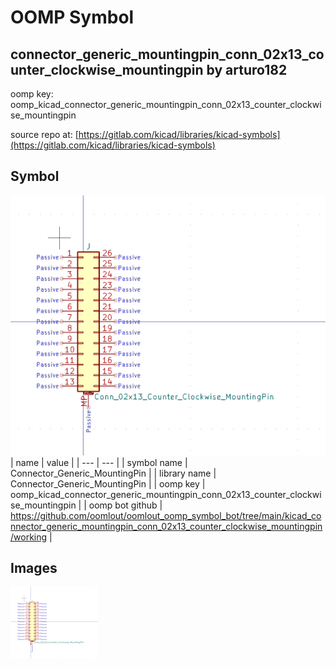 # OOMP Symbol  
## connector_generic_mountingpin_conn_02x13_counter_clockwise_mountingpin  by arturo182  
  
oomp key: oomp_kicad_connector_generic_mountingpin_conn_02x13_counter_clockwise_mountingpin  
  
source repo at: [https://gitlab.com/kicad/libraries/kicad-symbols](https://gitlab.com/kicad/libraries/kicad-symbols)  
## Symbol  
  
[![working.png](working_600.png)](working.png)  
| name | value | 
| --- | --- | 
| symbol name | Connector_Generic_MountingPin | 
| library name | Connector_Generic_MountingPin | 
| oomp key | oomp_kicad_connector_generic_mountingpin_conn_02x13_counter_clockwise_mountingpin | 
| oomp bot github | https://github.com/oomlout/oomlout_oomp_symbol_bot/tree/main/kicad_connector_generic_mountingpin_conn_02x13_counter_clockwise_mountingpin/working | 
## Images  
  
[![working.png](working_140.png)](working.png)  
